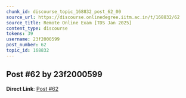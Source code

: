```yaml
---
chunk_id: discourse_topic_168832_post_62_00
source_url: https://discourse.onlinedegree.iitm.ac.in/t/168832/62
source_title: Remote Online Exam [TDS Jan 2025]
content_type: discourse
tokens: 39
username: 23f2000599
post_number: 62
topic_id: 168832
---
```


## Post #62 by 23f2000599

**Direct Link**: [Post #62](https://discourse.onlinedegree.iitm.ac.in/t/168832/62)
